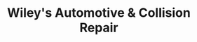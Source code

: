 ---
title: "Wiley's Automotive & Collision Repair"
url: /port-orchard/wileys-automotive-und-collision-repair/
shop: Autowerkstatt
---
